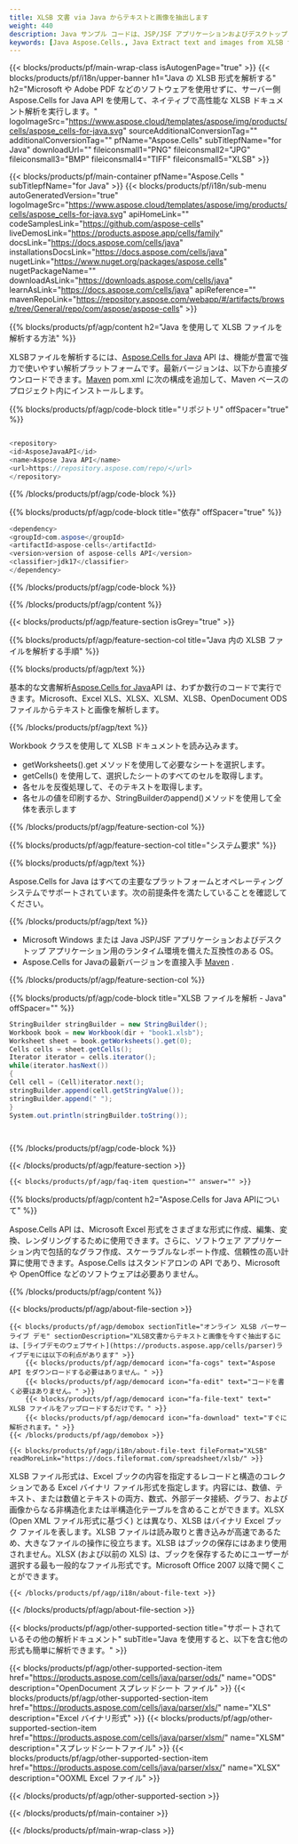 ```yaml
---
title: XLSB 文書 via Java からテキストと画像を抽出します
weight: 440
description: Java サンプル コードは、JSP/JSF アプリケーションおよびデスクトップ アプリケーションの Java ランタイム環境の XLSB ファイルからテキストとイメージを抽出します。
keywords: [Java Aspose.Cells., Java Extract text and images from XLSB file., Java How to Parse XLSB File., Java Extract text from XLSB file., Extract images from XLSB file using Java]
---
```

{{< blocks/products/pf/main-wrap-class isAutogenPage="true" >}}
{{< blocks/products/pf/i18n/upper-banner h1="Java の XLSB 形式を解析する" h2="Microsoft や Adobe PDF などのソフトウェアを使用せずに、サーバー側 Aspose.Cells for Java API を使用して、ネイティブで高性能な XLSB ドキュメント解析を実行します。" logoImageSrc="https://www.aspose.cloud/templates/aspose/img/products/cells/aspose_cells-for-java.svg" sourceAdditionalConversionTag="" additionalConversionTag="" pfName="Aspose.Cells" subTitlepfName="for Java" downloadUrl="" fileiconsmall1="PNG" fileiconsmall2="JPG" fileiconsmall3="BMP" fileiconsmall4="TIFF" fileiconsmall5="XLSB" >}}

{{< blocks/products/pf/main-container pfName="Aspose.Cells " subTitlepfName="for Java" >}}
{{< blocks/products/pf/i18n/sub-menu autoGeneratedVersion="true" logoImageSrc="https://www.aspose.cloud/templates/aspose/img/products/cells/aspose_cells-for-java.svg" apiHomeLink="" codeSamplesLink="https://github.com/aspose-cells" liveDemosLink="https://products.aspose.app/cells/family" docsLink="https://docs.aspose.com/cells/java" installationsDocsLink="https://docs.aspose.com/cells/java" nugetLink="https://www.nuget.org/packages/aspose.cells" nugetPackageName="" downloadAsLink="https://downloads.aspose.com/cells/java" learnAsLink="https://docs.aspose.com/cells/java" apiReference="" mavenRepoLink="https://repository.aspose.com/webapp/#/artifacts/browse/tree/General/repo/com/aspose/aspose-cells" >}}

{{% blocks/products/pf/agp/content h2="Java を使用して XLSB ファイルを解析する方法" %}}

XLSBファイルを解析するには、[Aspose.Cells for Java](https://products.aspose.com/cells/java) API は、機能が豊富で強力で使いやすい解析プラットフォームです。最新バージョンは、以下から直接ダウンロードできます。[Maven](https://repository.aspose.com/webapp/#/artifacts/browse/tree/General/repo/com/aspose/aspose-cells) pom.xml に次の構成を追加して、Maven ベースのプロジェクト内にインストールします。

{{% blocks/products/pf/agp/code-block title="リポジトリ" offSpacer="true" %}}

```cs

<repository>
<id>AsposeJavaAPI</id>
<name>Aspose Java API</name>
<url>https://repository.aspose.com/repo/</url>
</repository>

```

{{% /blocks/products/pf/agp/code-block %}}

{{% blocks/products/pf/agp/code-block title="依存" offSpacer="true" %}}

```cs
<dependency>
<groupId>com.aspose</groupId>
<artifactId>aspose-cells</artifactId>
<version>version of aspose-cells API</version>
<classifier>jdk17</classifier>
</dependency>

```

{{% /blocks/products/pf/agp/code-block %}}

{{% /blocks/products/pf/agp/content %}}

{{< blocks/products/pf/agp/feature-section isGrey="true" >}}

{{% blocks/products/pf/agp/feature-section-col title="Java 内の XLSB ファイルを解析する手順" %}}

{{% blocks/products/pf/agp/text %}}

基本的な文書解析[Aspose.Cells for Java](https://products.aspose.com/cells/java)API は、わずか数行のコードで実行できます。Microsoft、Excel XLS、XLSX、XLSM、XLSB、OpenDocument ODS ファイルからテキストと画像を解析します。

{{% /blocks/products/pf/agp/text %}}

Workbook クラスを使用して XLSB ドキュメントを読み込みます。
+ getWorksheets().get メソッドを使用して必要なシートを選択します。
+ getCells() を使用して、選択したシートのすべてのセルを取得します。
+ 各セルを反復処理して、そのテキストを取得します。
+ 各セルの値を印刷するか、StringBuilderのappend()メソッドを使用して全体を表示します

{{% /blocks/products/pf/agp/feature-section-col %}}

{{% blocks/products/pf/agp/feature-section-col title="システム要求" %}}

{{% blocks/products/pf/agp/text %}}

 Aspose.Cells for Java はすべての主要なプラットフォームとオペレーティング システムでサポートされています。次の前提条件を満たしていることを確認してください。

{{% /blocks/products/pf/agp/text %}}

- Microsoft Windows または Java JSP/JSF アプリケーションおよびデスクトップ アプリケーション用のランタイム環境を備えた互換性のある OS。
-  Aspose.Cells for Javaの最新バージョンを直接入手
 [Maven](https://repository.aspose.com/webapp/#/artifacts/browse/tree/General/repo/com/aspose/aspose-cells)  .

{{% /blocks/products/pf/agp/feature-section-col %}}

{{% blocks/products/pf/agp/code-block title="XLSB ファイルを解析 - Java" offSpacer="" %}}

```cs
StringBuilder stringBuilder = new StringBuilder();
Workbook book = new Workbook(dir + "book1.xlsb");
Worksheet sheet = book.getWorksheets().get(0);
Cells cells = sheet.getCells();
Iterator iterator = cells.iterator();
while(iterator.hasNext())
{
Cell cell = (Cell)iterator.next();
stringBuilder.append(cell.getStringValue());
stringBuilder.append(" ");
}
System.out.println(stringBuilder.toString());  

    

```

{{% /blocks/products/pf/agp/code-block %}}

{{< /blocks/products/pf/agp/feature-section >}}

    {{< blocks/products/pf/agp/faq-item question="" answer="" >}}
 

<!-- aboutfile Starts -->

{{% blocks/products/pf/agp/content h2="Aspose.Cells for Java APIについて" %}}

Aspose.Cells API は、Microsoft Excel 形式をさまざまな形式に作成、編集、変換、レンダリングするために使用できます。さらに、ソフトウェア アプリケーション内で包括的なグラフ作成、スケーラブルなレポート作成、信頼性の高い計算に使用できます。Aspose.Cells はスタンドアロンの API であり、Microsoft や OpenOffice などのソフトウェアは必要ありません。



{{% /blocks/products/pf/agp/content %}}

{{< blocks/products/pf/agp/about-file-section >}}

    {{< blocks/products/pf/agp/demobox sectionTitle="オンライン XLSB パーサー ライブ デモ" sectionDescription="XLSB文書からテキストと画像を今すぐ抽出するには、[ライブデモのウェブサイト](https://products.aspose.app/cells/parser)ライブデモには以下の利点があります" >}}
        {{< blocks/products/pf/agp/democard icon="fa-cogs" text="Aspose API をダウンロードする必要はありません。" >}}
        {{< blocks/products/pf/agp/democard icon="fa-edit" text="コードを書く必要はありません。" >}}
        {{< blocks/products/pf/agp/democard icon="fa-file-text" text=" XLSB ファイルをアップロードするだけです。" >}}
        {{< blocks/products/pf/agp/democard icon="fa-download" text="すぐに解析されます。" >}}
    {{< /blocks/products/pf/agp/demobox >}}

    {{< blocks/products/pf/agp/i18n/about-file-text fileFormat="XLSB" readMoreLink="https://docs.fileformat.com/spreadsheet/xlsb/" >}}
XLSB ファイル形式は、Excel ブックの内容を指定するレコードと構造のコレクションである Excel バイナリ ファイル形式を指定します。内容には、数値、テキスト、または数値とテキストの両方、数式、外部データ接続、グラフ、および画像からなる非構造化または半構造化テーブルを含めることができます。XLSX (Open XML ファイル形式に基づく) とは異なり、XLSB はバイナリ Excel ブック ファイルを表します。XLSB ファイルは読み取りと書き込みが高速であるため、大きなファイルの操作に役立ちます。XLSB はブックの保存にはあまり使用されません。XLSX (および以前の XLS) は、ブックを保存するためにユーザーが選択する最も一般的なファイル形式です。Microsoft Office 2007 以降で開くことができます。

    {{< /blocks/products/pf/agp/i18n/about-file-text >}}

{{< /blocks/products/pf/agp/about-file-section >}}

<!-- aboutfile Ends -->

{{< blocks/products/pf/agp/other-supported-section title="サポートされているその他の解析ドキュメント" subTitle="Java を使用すると、以下を含む他の形式も簡単に解析できます。" >}}

{{< blocks/products/pf/agp/other-supported-section-item href="https://products.aspose.com/cells/java/parser/ods/" name="ODS" description="OpenDocument スプレッドシート ファイル" >}}
{{< blocks/products/pf/agp/other-supported-section-item href="https://products.aspose.com/cells/java/parser/xls/" name="XLS" description="Excel バイナリ形式" >}}
{{< blocks/products/pf/agp/other-supported-section-item href="https://products.aspose.com/cells/java/parser/xlsm/" name="XLSM" description="スプレッドシートファイル" >}}
{{< blocks/products/pf/agp/other-supported-section-item href="https://products.aspose.com/cells/java/parser/xlsx/" name="XLSX" description="OOXML Excel ファイル" >}}

{{< /blocks/products/pf/agp/other-supported-section >}}

{{< /blocks/products/pf/main-container >}}
    
{{< /blocks/products/pf/main-wrap-class >}}
